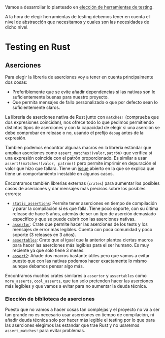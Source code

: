 Vamos a desarrollar lo planteado en [elección de herramientas de testing](https://github.com/MarioRgzLpz/ArbitrageBets/issues/19).

A la hora de elegir herramientas de testing debemos tener en cuenta el nivel de abstracción que necesitamos y cuales son las necesidades de dicho nivel.

# Testing en Rust

## Aserciones

Para elegir la libreria de aserciones voy a tener en cuenta principalmente dos cosas:

- Preferiblemente que se evite añadir dependencias si las nativas son lo suficientemente buenas para nuestro proyecto.
- Que permita mensajes de fallo personalizado o que por defecto sean lo suficientemente claros.

La libreria de aserciones nativa de Rust junto con `matches!` (comprueba que dos expresiones coincidan), nos ofrece todo lo que pedimos permitiendo distintos tipos de aserciones y con la capacidad de elegir si una aserción se debe comprobar en release o no, usando el prefijo `debug` antes de la expresión.

También podemos encontrar algunas macros en la libreria estándar que amplían aserciones como `assert_matches!(valor,patrón)` que verifica si una expresión coincide con el patrón proporcionado. Es similar a usar `assert!(matches!(valor, patrón))` pero permite imprimir en depuración el valor que hizo que fallara. Tiene un [issue](https://github.com/rust-lang/rust/issues/82775) abierto en la que se explica que tiene un comportamiento inestable en algunos casos.

Encontramos también librerias externas (`crates`) para aumentar los posibles casos de aserciones y dar mensajes más precisos sobre los posibles errores:
- [`static_assertions`](https://crates.io/crates/static_assertions): Permite tener aserciones en tiempo de compilación y parar la compilación si es que falla. Tiene poco soporte, con su última release de hace 5 años, además de ser un tipo de aserción demasiado específico y que se puede cubrir con las aserciones nativas.
- [`assertor`](https://crates.io/crates/assertor): Crate que permite hacer las aserciones de los tests y los mensajes de error más legíbles. Cuenta con poca comunidad y poco soporte (3 releases en 3 años).
- [`assertables`](https://crates.io/crates/assertables): Crate que al igual que la anterior plantea ciertas macros para hacer las aserciones más legíbles para el ser humano. Es muy reciente ya que solo tiene 3 meses.
- [`assert2`](https://crates.io/crates/assert2): Añade dos macros bastante útiles pero que vamos a evitar puesto que con las nativas podemos hacer exactamente lo mismo aunque debamos pensar algo más.

Encontramos muchos crates similares a `assertor` y `assertables` como `more_asserts`, `cool_asserts`, que tan solo pretenden hacer las aserciones más legibles y que vamos a evitar para no aumentar la deuda técnica.

### Elección de biblioteca de aserciones

Puesto que no vamos a hacer cosas tan complejas y el proyecto no va a ser tan grande no es necesario usar aserciones en tiempo de compilación, ni añadir deuda técnica solo por hacer más legible el testing por lo que para las aserciones elegimos las estandar que trae Rust y no usaremos `assert_matches!` para evitar problemas.

